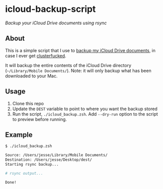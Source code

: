 # icloud-backup-script

*Backup your iCloud Drive documents using rsync*

## About

This is a simple script that I use to [backup my iCloud Drive documents](https://www.jessesquires.com/blog/2019/09/27/icloud-backup-using-rsync/), in case I ever get [clusterfucked](https://furbo.org/2019/09/04/icloud-clusterfuck/).

It will backup the entire contents of the iCloud Drive directory (`~/Library/Mobile Documents/`). Note: it will only backup what has been downloaded to your Mac.

## Usage

1. Clone this repo
2. Update the `DEST` variable to point to where you want the backup stored
3. Run the script, `./icloud_backup.zsh`. Add `--dry-run` option to the script to preview before running.

## Example

```bash
$ ./icloud_backup.zsh

Source: /Users/jesse/Library/Mobile Documents/
Destination: /Users/jesse/Desktop/dest/
Starting rsync backup...

# rsync output...

Done!
```
